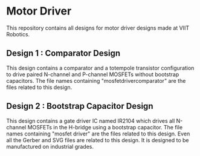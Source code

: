# Motor Driver
This repository contains all designs for motor driver designs made at VIIT Robotics.
## Design 1 : Comparator Design
This design contains a comparator and a totempole transistor configuration to drive paired N-channel and P-channel MOSFETs without bootstrap capacitors. The file names containing "mosfetdrivercomparator" are the files related to this design. 
## Design 2 : Bootstrap Capacitor Design
This design contains a gate driver IC named IR2104 which drives all N-channel MOSFETs in the H-bridge using a bootstrap capacitor. The file names containing "mosfet driver" are the files related to this design. Even all the Gerber and SVG files are related to this design. It is designed to be manufactured on industrial grades. 